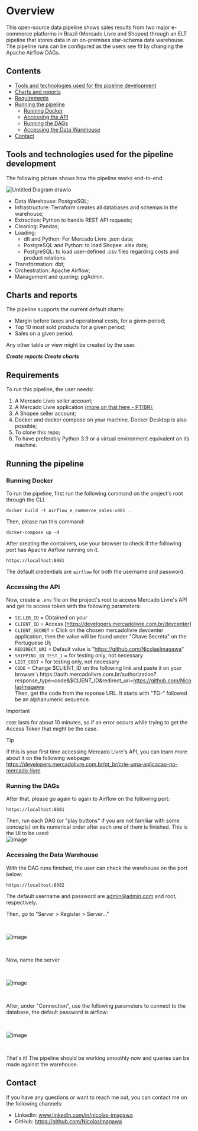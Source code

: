 # Overview
This open-source data pipeline shows sales results from two major e-commerce platforms in Brazil (Mercado Livre and Shopee) through an ELT pipeline that stores data in an on-premises star-schema data warehouse. 
The pipeline runs can be configured as the users see fit by changing the Apache Airflow DAGs.

## Contents
- [Tools and technologies used for the pipeline development](#tools-and-technologies-used-for-the-pipeline-development)
- [Charts and reports](#charts-and-reports)
- [Requirements](#requirements)
- [Running the pipeline](#running-the-pipeline)
  - [Running Docker](#running-docker)
  - [Accessing the API](#accessing-the-api)
  - [Running the DAGs](#running-the-dags)
  - [Accessing the Data Warehouse](#accessing-the-data-warehouse)
- [Contact](#contact)
  
## Tools and technologies used for the pipeline development
The following picture shows how the pipeline works end-to-end.

![Untitled Diagram drawio](https://github.com/user-attachments/assets/6c666c77-b3df-450f-94d4-705d1d9955b9)

- Data Warehouse: PostgreSQL;
- Infrastructure: Terraform creates all databases and schemas in the warehouse;
- Extraction: Python to handle REST API requests;
- Cleaning: Pandas;
- Loading:
  - dlt and Python: For Mercado Livre .json data;
  - PostgreSQL and Python: to load Shopee .xlsx data;
  - PostgreSQL: to load user-defined .csv files regarding costs and product relations.
- Transformation: dbt;
- Orchestration: Apache Airflow;
- Management and quering: pgAdmin.

## Charts and reports
The pipeline supports the current default charts:
- Margin before taxes and operational costs, for a given period;
- Top 10 most sold products for a given period;
- Sales on a given period.

Any other table or view might be created by the user.

*****Create reports*****
*****Create charts*****

## Requirements
To run this pipeline, the user needs:
1. A Mercado Livre seller account;
2. A Mercado Livre application [(more on that here - PT/BR)](https://developers.mercadolivre.com.br/en/crie-uma-aplicacao-no-mercado-livre);
3. A Shopee seller account;
4. Docker and docker compose on your machine. Docker Desktop is also possible;
5. To clone this repo;
6. To have preferably Python 3.9 or a virtual environment equivalent on its machine.

## Running the pipeline

### Running Docker
To run the pipeline, first run the following command on the project's root through the CLI.
```
docker build -t airflow_e_commerce_sales:v001 .
```
Then, please run this command:
```
docker-compose up -d
```
After creating the containers, use your browser to check if the following port has Apache Airflow running on it.
```
https://localhost:8081
```
The default credentials are `airflow` for both the username and password.

### Accessing the API
Now, create a `.env` file on the project's root to access Mercado Livre's API and get its access token with the following parameters:
- `SELLER_ID` = Obtained on your 
- `CLIENT_ID` = Access [https://developers.mercadolivre.com.br/devcenter]
- `CLIENT_SECRET` = Click on the chosen mercadolivre devcenter application, then the value will be found under "Chave Secreta" on the Portuguese UI;
- `REDIRECT_URI` = Default value is "https://github.com/NicolasImagawa"
- `SHIPPING_ID_TEST_1` = for testing only, not necessary
- `LIST_COST` = for testing only, not necessary
-  `CODE` = Change $CLIENT_ID on the following link and paste it on your browser \
            https://auth.mercadolivre.com.br/authorization?response_type=code&$CLIENT_ID&redirect_uri=https://github.com/NicolasImagawa \
            Then, get the code from the reponse URL. It starts with "TG-" followed be an alphanumeric sequence.
> [!IMPORTANT]
> `CODE` lasts for about 10 minutes, so if an error occurs while trying to get the Access Token that might be the case.

> [!TIP]
> If this is your first time accessing Mercado Livre's API, you can learn more about it on the following webpage: https://developers.mercadolivre.com.br/pt_br/crie-uma-aplicacao-no-mercado-livre

### Running the DAGs
After that, please go again to again to Airflow on the following port:
```
https://localhost:8081
```
Then, run each DAG (or "play buttons" if you are not familiar with some concepts) on its numerical order after each one of them is finished. This is the UI to be used:
<br>
![image](https://github.com/user-attachments/assets/5dd4d02f-b2e1-4d8d-abe1-e42cc045d306)

### Accessing the Data Warehouse
With the DAG runs finished, the user can check the warehouse on the port below:
```
https://localhost:8082
```
The default username and password are admin@admin.com and root, respectively.

Then, go to "Server > Register > Server..."

<br>

![image](https://github.com/user-attachments/assets/d9a624bc-b0ad-4e62-ae0a-272ea8105010)

<br>


Now, name the server

<br>

![image](https://github.com/user-attachments/assets/c1b5fda1-74d8-4af9-8afe-a9c6a6a15ede)

<br>


After, under "Connection", use the following parameters to connect to the database, the default password is airflow:

<br>

![image](https://github.com/user-attachments/assets/99198a3d-fe29-4c1c-8c42-e43437b6ae89)

<br>

That's it! The pipeline should be working smoothly now and queries can be made against the warehouse.

## Contact
If you have any questions or want to reach me out, you can contact me on the following channels:
- LinkedIn: www.linkedin.com/in/nicolas-imagawa
- GitHub: https://github.com/NicolasImagawa

